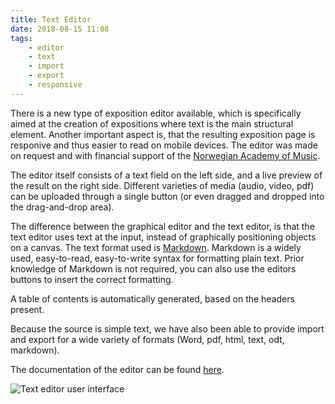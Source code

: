 ```yaml
---
title: Text Editor
date: 2018-08-15 11:08
tags:
	- editor 
	- text
	- import
	- export
	- responsive
---
```


There is a new type of exposition editor available, which is specifically aimed at the creation of expositions where text is the main structural element. Another important aspect is, that the resulting exposition page is responive and thus easier to read on mobile devices. The editor was made on request and with financial support of the [Norwegian Academy of Music](https://nmh.no/en/). 

The editor itself consists of a text field on the left side, and a live preview of the result on the right side. Different varieties of media (audio, video, pdf) can be uploaded through a single button (or even dragged and dropped into the drag-and-drop area).

The difference between the graphical editor and the text editor, is that the text editor uses text at the input, instead of graphically positioning objects on a canvas. The text format used is [Markdown](https://en.wikipedia.org/wiki/Markdown). Markdown is a widely used, easy-to-read, easy-to-write syntax for formatting plain text. Prior knowledge of Markdown is not required, you can also use the editors buttons to insert the correct formatting. 

A table of contents is automatically generated, based on the headers present.

Because the source is simple text, we have also been able to provide import and export for a wide variety of formats (Word, pdf, html, text, odt, markdown).

The documentation of the editor can be found [here](https://guide.researchcatalogue.net/#text-based-editor). 

![Text editor user interface](https://societyforartisticresearch.github.io/rcblogpublic/images/text_editor_demo.png "image showing the text editor")
